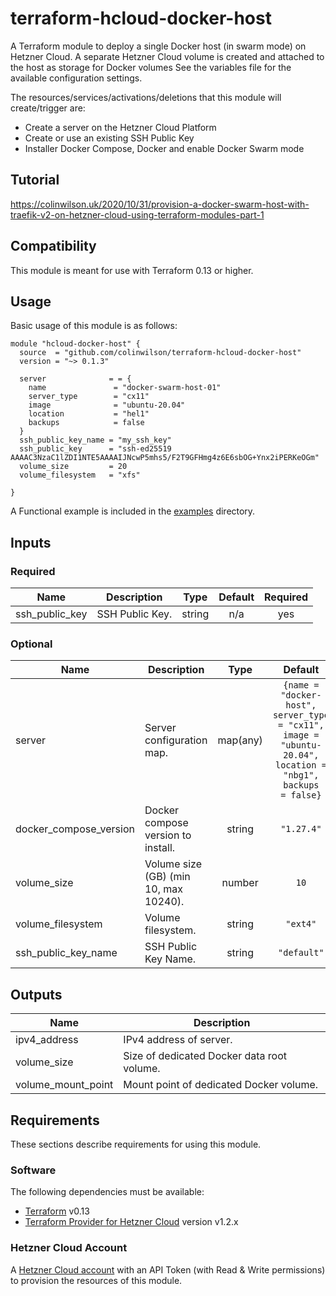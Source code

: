 # terraform-hcloud-docker-host
A Terraform module to deploy a single Docker host (in swarm mode) on Hetzner Cloud. A separate Hetzner Cloud volume is created and attached to the host as storage for Docker volumes See the variables file for the available configuration settings.

The resources/services/activations/deletions that this module will create/trigger are:

- Create a server on the Hetzner Cloud Platform
- Create or use an existing SSH Public Key
- Installer Docker Compose, Docker and enable Docker Swarm mode

## Tutorial

https://colinwilson.uk/2020/10/31/provision-a-docker-swarm-host-with-traefik-v2-on-hetzner-cloud-using-terraform-modules-part-1
## Compatibility

This module is meant for use with Terraform 0.13 or higher.

## Usage

Basic usage of this module is as follows:

```hcl
module "hcloud-docker-host" {
  source  = "github.com/colinwilson/terraform-hcloud-docker-host"
  version = "~> 0.1.3"

  server              = = {
    name               = "docker-swarm-host-01"
    server_type        = "cx11"
    image              = "ubuntu-20.04"
    location           = "hel1"
    backups            = false
  }
  ssh_public_key_name = "my_ssh_key"
  ssh_public_key      = "ssh-ed25519 AAAAC3NzaC1lZDI1NTE5AAAAIJNcwP5mhs5/F2T9GFHmg4z6E6sbOG+Ynx2iPERKeOGm"
  volume_size         = 20
  volume_filesystem   = "xfs"

}
```

A Functional example is included in the
[examples](./examples/) directory.

<!-- BEGINNING OF PRE-COMMIT-TERRAFORM DOCS HOOK -->
## Inputs

### Required

| Name | Description | Type | Default | Required |
|------|-------------|:----:|:-----:|:-----:|
| ssh_public_key | SSH Public Key. | string | n/a | yes |

### Optional

| Name | Description | Type | Default | Required |
|------|-------------|:----:|:-----:|:-----:|
| server | Server configuration map. | map(any) | <code lang="hcl">{name = "docker-host", server_type = "cx11", image = "ubuntu-20.04", location = "nbg1", backups = false}</code> | no |
| docker_compose_version | Docker compose version to install. | string | `"1.27.4"` | no |
| volume_size | Volume size (GB) (min 10, max 10240). | number | `10` | no |
| volume_filesystem | Volume filesystem. | string | `"ext4"` | no |
| ssh_public_key_name | SSH Public Key Name. | string | `"default"` | no |

## Outputs

| Name | Description |
|------|-------------|
| ipv4_address | IPv4 address of server. |
| volume_size | Size of dedicated Docker data root volume. |
| volume_mount_point | Mount point of dedicated Docker volume. |

<!-- END OF PRE-COMMIT-TERRAFORM DOCS HOOK -->

## Requirements

These sections describe requirements for using this module.

### Software

The following dependencies must be available:

- [Terraform](https://www.terraform.io/downloads.html) v0.13
- [Terraform Provider for Hetzner Cloud](https://registry.terraform.io/providers/hetznercloud/hcloud/latest) version v1.2.x

### Hetzner Cloud Account

A [Hetzner Cloud account](https://accounts.hetzner.com/signUp) with an API Token (with Read & Write permissions) to provision
the resources of this module.


